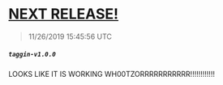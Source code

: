 # [NEXT RELEASE!](https://github.com/Mike-EEE/action-jackson/releases/tag/taggin-v1.0.0)
> 11/26/2019 15:45:56 UTC
##### ``taggin-v1.0.0``
LOOKS LIKE IT IS WORKING WH00TZORRRRRRRRRRR!!!!!!!!!!!!

